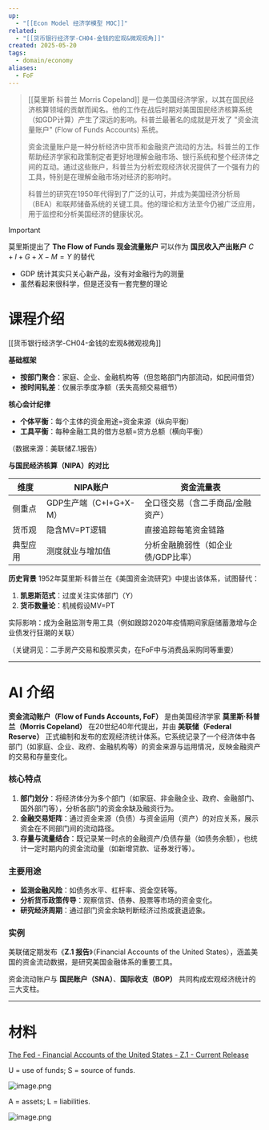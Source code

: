 ```yaml
---
up:
  - "[[Econ Model 经济学模型 MOC]]"
related:
  - "[[货币银行经济学-CH04-金钱的宏观&微观视角]]"
created: 2025-05-20
tags:
  - domain/economy
aliases:
  - FoF
---
```



>[[莫里斯 科普兰 Morris Copeland]] 是一位美国经济学家，以其在国民经济核算领域的贡献而闻名。他的工作在战后时期对美国国民经济核算系统（如GDP计算）产生了深远的影响。科普兰最著名的成就是开发了 "资金流量账户" (Flow of Funds Accounts) 系统。
>
>资金流量账户是一种分析经济中货币和金融资产流动的方法。科普兰的工作帮助经济学家和政策制定者更好地理解金融市场、银行系统和整个经济体之间的互动。通过这些账户，科普兰为分析宏观经济状况提供了一个强有力的工具，特别是在理解金融市场对经济的影响时。
>
>科普兰的研究在1950年代得到了广泛的认可，并成为美国经济分析局（BEA）和联邦储备系统的关键工具。他的理论和方法至今仍被广泛应用，用于监控和分析美国经济的健康状况。


> [!important] 
> 莫里斯提出了 **The Flow of Funds 现金流量账户** 可以作为  **国民收入产出账户** $C + I + G + X-M = Y$ 的替代

- GDP 统计其实只关心新产品，没有对金融行为的测量
- 虽然看起来很科学，但是还没有一套完整的理论



# 课程介绍

[[货币银行经济学-CH04-金钱的宏观&微观视角]]

**基础框架**
- **按部门聚合**：家庭、企业、金融机构等（但忽略部门内部流动，如民间借贷）
- **按时间轧差**：仅展示季度净额（丢失高频交易细节）

**核心会计纪律**
- **个体平衡**：每个主体的资金用途=资金来源（纵向平衡）
- **工具平衡**：每种金融工具的借方总额=贷方总额（横向平衡）

（数据来源：美联储Z.1报告）

**与国民经济核算（NIPA）的对比**

| 维度 | NIPA账户 | 资金流量表 |
|------|---------|-----------|
| 侧重点 | GDP生产端（C+I+G+X-M） | 全口径交易（含二手商品/金融资产） |
| 货币观 | 隐含MV=PT逻辑 | 直接追踪每笔资金链路 |
| 典型应用 | 测度就业与增加值 | 分析金融脆弱性（如企业债/GDP比率） |

**历史背景**
1952年莫里斯·科普兰在《美国资金流研究》中提出该体系，试图替代：
1. **凯恩斯范式**：过度关注实体部门（Y）
2. **货币数量论**：机械假设MV=PT

实际影响：成为金融监测专用工具（例如跟踪2020年疫情期间家庭储蓄激增与企业债发行狂潮的关联）

（关键洞见：二手房产交易和股票买卖，在FoF中与消费品采购同等重要）


--- 
# AI 介绍

**资金流动账户（Flow of Funds Accounts, FoF）** 是由美国经济学家 **莫里斯·科普兰（Morris Copeland）** 在20世纪40年代提出，并由 **美联储（Federal Reserve）** 正式编制和发布的宏观经济统计体系。它系统记录了一个经济体中各部门（如家庭、企业、政府、金融机构等）的资金来源与运用情况，反映金融资产的交易和存量变化。

### **核心特点**

1. **部门划分**：将经济体分为多个部门（如家庭、非金融企业、政府、金融部门、国外部门等），分析各部门的资金余缺及融资行为。
2. **金融交易矩阵**：通过资金来源（负债）与资金运用（资产）的对应关系，展示资金在不同部门间的流动路径。
3. **存量与流量结合**：既记录某一时点的金融资产/负债存量（如债务余额），也统计一定时期内的资金流动量（如新增贷款、证券发行等）。
    

### **主要用途**

- **监测金融风险**：如债务水平、杠杆率、资金空转等。
- **分析货币政策传导**：观察信贷、债券、股票等市场的资金变化。
- **研究经济周期**：通过部门资金余缺判断经济过热或衰退迹象。
    

### **实例**

美联储定期发布《**Z.1 报告**》（Financial Accounts of the United States），涵盖美国的资金流动数据，是研究美国金融体系的重要工具。

资金流动账户与 **国民账户（SNA）**、**国际收支（BOP）** 共同构成宏观经济统计的三大支柱。




---

# 材料



[The Fed - Financial Accounts of the United States - Z.1 - Current Release](https://www.federalreserve.gov/releases/z1/)

U = use of funds; S = source of funds.

![image.png](https://s1.vika.cn/space/2025/05/20/a745dd5e07a04743b1e210dd3c1a429e)

A = assets; L = liabilities.

![image.png](https://s1.vika.cn/space/2025/05/20/6fc0fdcf96c2467786b2877a9209524b)
